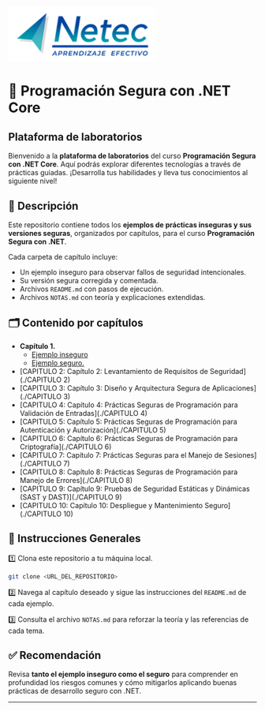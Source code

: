 <img src="images/neteclogo.png" alt="logo" width="300"/>

# 🔐 Programación Segura con .NET Core

## Plataforma de laboratorios

Bienvenido a la **plataforma de laboratorios** del curso **Programación Segura con .NET Core**. Aquí podrás explorar diferentes tecnologías a través de prácticas guiadas. ¡Desarrolla tus habilidades y lleva tus conocimientos al siguiente nivel!

## 📌 Descripción
Este repositorio contiene todos los **ejemplos de prácticas inseguras y sus versiones seguras**, organizados por capítulos, para el curso **Programación Segura con .NET**.

Cada carpeta de capítulo incluye:
- Un ejemplo inseguro para observar fallos de seguridad intencionales.
- Su versión segura corregida y comentada.
- Archivos `README.md` con pasos de ejecución.
- Archivos `NOTAS.md` con teoría y explicaciones extendidas.

## 🗂️ Contenido por capítulos

- **Capítulo 1.**
  - [Ejemplo inseguro](./CAPITULO_1/01.-EJEMPLO_INSEGURO_CAP1/README.md)
  - [Ejemplo seguro.](./CAPITULO_1/02.-EJEMPLO_SEGURO_CAP1/README.md)
- [CAPITULO 2: Capítulo 2: Levantamiento de Requisitos de Seguridad](./CAPITULO 2)
- [CAPITULO 3: Capítulo 3: Diseño y Arquitectura Segura de Aplicaciones](./CAPITULO 3)
- [CAPITULO 4: Capítulo 4: Prácticas Seguras de Programación para Validación de Entradas](./CAPITULO 4)
- [CAPITULO 5: Capítulo 5: Prácticas Seguras de Programación para Autenticación y Autorización](./CAPITULO 5)
- [CAPITULO 6: Capítulo 6: Prácticas Seguras de Programación para Criptografía](./CAPITULO 6)
- [CAPITULO 7: Capítulo 7: Prácticas Seguras para el Manejo de Sesiones](./CAPITULO 7)
- [CAPITULO 8: Capítulo 8: Prácticas Seguras de Programación para Manejo de Errores](./CAPITULO 8)
- [CAPITULO 9: Capítulo 9: Pruebas de Seguridad Estáticas y Dinámicas (SAST y DAST)](./CAPITULO 9)
- [CAPITULO 10: Capítulo 10: Despliegue y Mantenimiento Seguro](./CAPITULO 10)


## 🚀 Instrucciones Generales

1️⃣ Clona este repositorio a tu máquina local.
```bash
git clone <URL_DEL_REPOSITORIO>
```

2️⃣ Navega al capítulo deseado y sigue las instrucciones del `README.md` de cada ejemplo.

3️⃣ Consulta el archivo `NOTAS.md` para reforzar la teoría y las referencias de cada tema.

## ✅ Recomendación

Revisa **tanto el ejemplo inseguro como el seguro** para comprender en profundidad los riesgos comunes y cómo mitigarlos aplicando buenas prácticas de desarrollo seguro con .NET.

---

